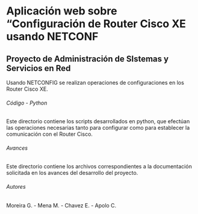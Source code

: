 # Aplicación web sobre “Configuración de Router Cisco XE usando NETCONF
## Proyecto de Administración de SIstemas y Servicios en Red

Usando NETCONFIG se realizan operaciones de configuraciones en los
Router Cisco XE.

###### Código - Python
Este directorio contiene los scripts desarrollados en python, que efectúan las operaciones necesarias tanto para configurar como para establecer la comunicación con el Router Cisco.

###### Avances
Este directorio contiene los archivos correspondientes a la documentación solicitada en los avances del desarrollo del proyecto.


###### Autores
Moreira G. - Mena M. - Chavez E. - Apolo C.

